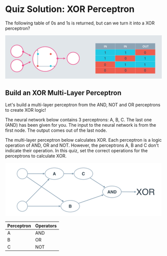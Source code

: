 # Quiz Solution: XOR Perceptron

The following table of 0s and 1s is returned, but can we turn it into a XOR perceptron?

![xor.png](../../images/xor.png)

## Build an XOR Multi-Layer Perceptron

Let's build a multi-layer perceptron from the AND, NOT and OR perceptrons to create XOR logic!

The neural network below contains 3 perceptrons: A, B, C. The last one (AND) has been given for you. The input to the neural network is from the first node. The output comes out of the last node.

The multi-layer perceptron below calculates XOR. Each perceptron is a logic operation of AND, OR and NOT. However, the perceptrons A, B and C don't indicate their operation. In this quiz, set the correct operations for the perceptrons to calculate XOR.

![xor-quiz.png](../../images/xor-quiz.png)

| Perceptron | Operators |
| ---------- | --------- |
| A | AND |
| B | OR  |
| C | NOT |

